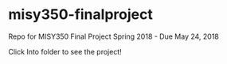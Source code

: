 # misy350-finalproject
Repo for MISY350 Final Project Spring 2018 - Due May 24, 2018

Click Into folder to see the project!
